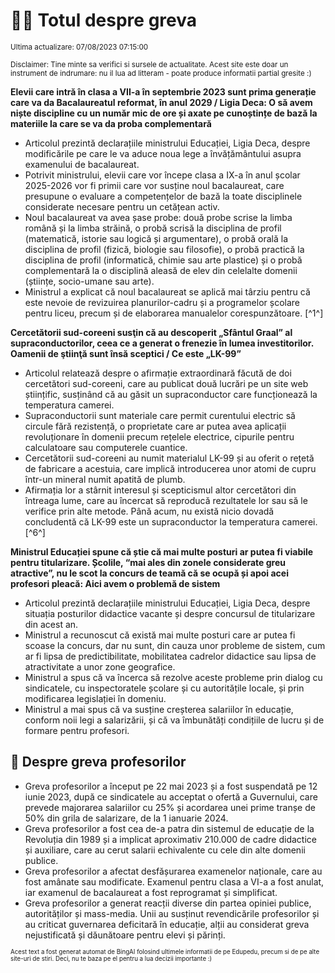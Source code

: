 # 👩‍🏫 Totul despre greva
<sub>Ultima actualizare: 07/08/2023 07:15:00</sub>

<sub>Disclaimer: Tine minte sa verifici si sursele de actualitate. Acest site este doar un instrument de indrumare: nu il lua ad litteram - poate produce informatii partial gresite :)</sub>

**Elevii care intră în clasa a VII-a în septembrie 2023 sunt prima generație care va da Bacalaureatul reformat, în anul 2029 / Ligia Deca: O să avem niște discipline cu un număr mic de ore și axate pe cunoștințe de bază la materiile la care se va da proba complementară**

- Articolul prezintă declarațiile ministrului Educației, Ligia Deca, despre modificările pe care le va aduce noua lege a învățământului asupra examenului de bacalaureat.
- Potrivit ministrului, elevii care vor începe clasa a IX-a în anul școlar 2025-2026 vor fi primii care vor susține noul bacalaureat, care presupune o evaluare a competențelor de bază la toate disciplinele considerate necesare pentru un cetățean activ.
- Noul bacalaureat va avea șase probe: două probe scrise la limba română și la limba străină, o probă scrisă la disciplina de profil (matematică, istorie sau logică și argumentare), o probă orală la disciplina de profil (fizică, biologie sau filosofie), o probă practică la disciplina de profil (informatică, chimie sau arte plastice) și o probă complementară la o disciplină aleasă de elev din celelalte domenii (științe, socio-umane sau arte).
- Ministrul a explicat că noul bacalaureat se aplică mai târziu pentru că este nevoie de revizuirea planurilor-cadru și a programelor școlare pentru liceu, precum și de elaborarea manualelor corespunzătoare. [^1^]

**Cercetătorii sud-coreeni susţin că au descoperit „Sfântul Graal” al supraconductorilor, ceea ce a generat o frenezie în lumea investitorilor. Oamenii de ştiinţă sunt însă sceptici / Ce este „LK-99”**

- Articolul relatează despre o afirmație extraordinară făcută de doi cercetători sud-coreeni, care au publicat două lucrări pe un site web științific, susținând că au găsit un supraconductor care funcționează la temperatura camerei.
- Supraconductorii sunt materiale care permit curentului electric să circule fără rezistență, o proprietate care ar putea avea aplicații revoluționare în domenii precum rețelele electrice, cipurile pentru calculatoare sau computerele cuantice.
- Cercetătorii sud-coreeni au numit materialul LK-99 și au oferit o rețetă de fabricare a acestuia, care implică introducerea unor atomi de cupru într-un mineral numit apatită de plumb.
- Afirmația lor a stârnit interesul și scepticismul altor cercetători din întreaga lume, care au încercat să reproducă rezultatele lor sau să le verifice prin alte metode. Până acum, nu există nicio dovadă concludentă că LK-99 este un supraconductor la temperatura camerei. [^6^]

**Ministrul Educației spune că știe că mai multe posturi ar putea fi viabile pentru titularizare. Școlile, “mai ales din zonele considerate greu atractive”, nu le scot la concurs de teamă că se ocupă și apoi acei profesori pleacă: Aici avem o problemă de sistem**

- Articolul prezintă declarațiile ministrului Educației, Ligia Deca, despre situația posturilor didactice vacante și despre concursul de titularizare din acest an.
- Ministrul a recunoscut că există mai multe posturi care ar putea fi scoase la concurs, dar nu sunt, din cauza unor probleme de sistem, cum ar fi lipsa de predictibilitate, mobilitatea cadrelor didactice sau lipsa de atractivitate a unor zone geografice.
- Ministrul a spus că va încerca să rezolve aceste probleme prin dialog cu sindicatele, cu inspectoratele școlare și cu autoritățile locale, și prin modificarea legislației în domeniu.
- Ministrul a mai spus că va susține creșterea salariilor în educație, conform noii legi a salarizării, și că va îmbunătăți condițiile de lucru și de formare pentru profesori. 

## 🏫 Despre greva profesorilor

- Greva profesorilor a început pe 22 mai 2023 și a fost suspendată pe 12 iunie 2023, după ce sindicatele au acceptat o ofertă a Guvernului, care prevede majorarea salariilor cu 25% și acordarea unei prime tranșe de 50% din grila de salarizare, de la 1 ianuarie 2024.
- Greva profesorilor a fost cea de-a patra din sistemul de educație de la Revoluția din 1989 și a implicat aproximativ 210.000 de cadre didactice și auxiliare, care au cerut salarii echivalente cu cele din alte domenii publice.
- Greva profesorilor a afectat desfășurarea examenelor naționale, care au fost amânate sau modificate. Examenul pentru clasa a VI-a a fost anulat, iar examenul de bacalaureat a fost reprogramat și simplificat.
- Greva profesorilor a generat reacții diverse din partea opiniei publice, autorităților și mass-media. Unii au susținut revendicările profesorilor și au criticat guvernarea deficitară în educație, alții au considerat greva nejustificată și dăunătoare pentru elevi și părinți.


<sub><sub>Acest text a fost generat automat de BingAI folosind ultimele informatii de pe Edupedu, precum si de pe alte site-uri de stiri. Deci, nu te baza pe el pentru a lua decizii importante :)</sub></sub>